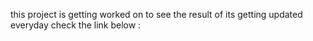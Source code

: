 this project is getting worked on to see the result of its getting updated everyday check the link below : 
